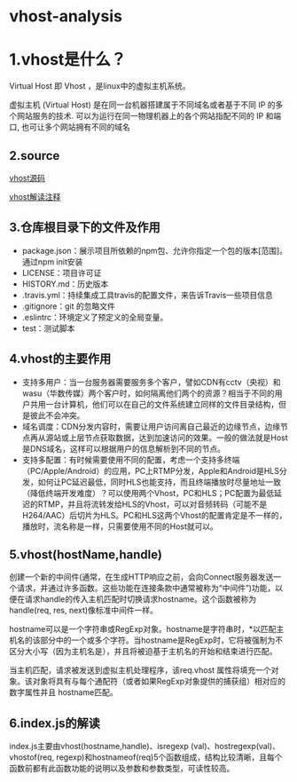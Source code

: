 # vhost-analysis

# 1.vhost是什么？
Virtual Host 即 Vhost ，是linux中的虚拟主机系统。

虚拟主机 (Virtual Host) 是在同一台机器搭建属于不同域名或者基于不同 IP 的多个网站服务的技术. 可以为运行在同一物理机器上的各个网站指配不同的 IP 和端口, 也可让多个网站拥有不同的域名

## 2.source
[vhost源码](https://github.com/fengluluf/vhost-analysis/blob/master/scorce%20code/index.js)

[vhost解读注释](https://github.com/fengluluf/vhost-analysis/blob/master/vhost-analysis.js)

## 3.仓库根目录下的文件及作用
- package.json：展示项目所依赖的npm包、允许你指定一个包的版本[范围]。通过npm init安装
- LICENSE：项目许可证
- HISTORY.md：历史版本
- .travis.yml：持续集成工具travis的配置文件，来告诉Travis一些项目信息
- .gitignore：git 的忽略文件
- .eslintrc：环境定义了预定义的全局变量。
- test：测试脚本

## 4.vhost的主要作用
- 支持多用户：当一台服务器需要服务多个客户，譬如CDN有cctv（央视）和wasu（华数传媒）两个客户时，如何隔离他们两个的资源？相当于不同的用户共用一台计算机，他们可以在自己的文件系统建立同样的文件目录结构，但是彼此不会冲突。
- 域名调度：CDN分发内容时，需要让用户访问离自己最近的边缘节点，边缘节点再从源站或上层节点获取数据，达到加速访问的效果。一般的做法就是Host是DNS域名，这样可以根据用户的信息解析到不同的节点。
- 支持多配置：有时候需要使用不同的配置，考虑一个支持多终端（PC/Apple/Android）的应用，PC上RTMP分发，Apple和Android是HLS分发，如何让PC延迟最低，同时HLS也能支持，而且终端播放时尽量地址一致（降低终端开发难度）？可以使用两个Vhost，PC和HLS；PC配置为最低延迟的RTMP，并且将流转发给HLS的Vhost，可以对音频转码（可能不是H264/AAC）后切片为HLS。PC和HLS这两个Vhost的配置肯定是不一样的，播放时，流名称是一样，只需要使用不同的Host就可以。

## 5.vhost(hostName,handle)
创建一个新的中间件(通常，在生成HTTP响应之前，会向Connect服务器发送一个请求，并通过许多函数。这些功能在连接条款中通常被称为“中间件”)功能，以便在请求handle的传入主机匹配时切换请求hostname。这个函数被称为 handle(req, res, next)像标准中间件一样。

hostname可以是一个字符串或RegExp对象。hostname是字符串时，*以匹配主机名的该部分中的一个或多个字符。当hostname是RegExp时，它将被强制为不区分大小写（因为主机名是），并且将被迫基于主机名的开始和结束进行匹配。

当主机匹配，请求被发送到虚拟主机处理程序，该req.vhost 属性将填充一个对象。该对象将具有与每个通配符（或者如果RegExp对象提供的捕获组）相对应的数字属性并且 hostname匹配。

## 6.index.js的解读
index.js主要由vhost(hostname,handle)、isregexp (val)、hostregexp(val)、vhostof(req, regexp)和hostnameof(req)5个函数组成，结构比较清晰，且每个函数前都有此函数功能的说明以及参数和参数类型，可读性较高。






